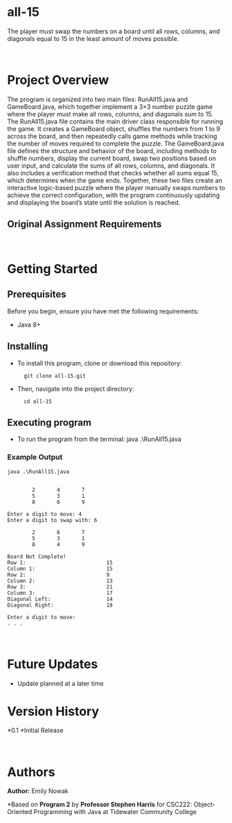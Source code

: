 # all-15
The player must swap the numbers on a board until all rows, columns, and diagonals equal to 15 in the least amount of moves possible.

<br />

# Project Overview
The program is organized into two main files: RunAll15.java and GameBoard.java, which together implement a 3×3 number puzzle game where the player must make all rows, columns, and diagonals sum to 15. The RunAll15.java file contains the main driver class responsible for running the game. It creates a GameBoard object, shuffles the numbers from 1 to 9 across the board, and then repeatedly calls game methods while tracking the number of moves required to complete the puzzle. The GameBoard.java file defines the structure and behavior of the board, including methods to shuffle numbers, display the current board, swap two positions based on user input, and calculate the sums of all rows, columns, and diagonals. It also includes a verification method that checks whether all sums equal 15, which determines when the game ends. Together, these two files create an interactive logic-based puzzle where the player manually swaps numbers to achieve the correct configuration, with the program continuously updating and displaying the board’s state until the solution is reached.

## Original Assignment Requirements

<br />

# Getting Started
## Prerequisites

Before you begin, ensure you have met the following requirements:
* Java 8+

## Installing

* To install this program, clone or download this repository:

        git clone all-15.git

* Then, navigate into the project directory:

        cd all-15

## Executing program
* To run the program from the terminal:
        java .\RunAll15.java

### Example Output
```java .\RunAll15.java```
```

        2       4       7
        5       3       1
        8       6       9

Enter a digit to move: 4
Enter a digit to swap with: 6

        2       6       7
        5       3       1
        8       4       9

Board Not Complete!
Row 1:                          15
Column 1:                       15
Row 2:                          9
Column 2:                       13
Row 3:                          21
Column 3:                       17
Diagonal Left:                  14
Diagonal Right:                 18

Enter a digit to move:
. . .
```

<br />

# Future Updates

* Update planned at a later time

# Version History
*0.1
    *Initial Release

<br />

# Authors

**Author:** Emily Nowak

*Based on **Program 2** by **Professor Stephen Harris** for CSC222: Object-Oriented Programming with Java at Tidewater Community College

<br />
